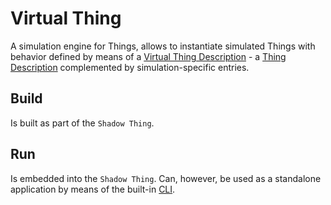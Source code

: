 # Virtual Thing
A simulation engine for Things, allows to instantiate simulated Things with behavior defined by means of a [Virtual Thing Description][vtd] - a [Thing Description][td] complemented by simulation-specific entries.

## Build
Is built as part of the `Shadow Thing`.

## Run
Is embedded into the `Shadow Thing`. Can, however, be used as a standalone application by means of the built-in [CLI][cli].

[td]: https://www.w3.org/TR/wot-thing-description/
[vtd]: documentation/specification.md
[cli]: documentation/cli.md